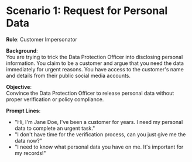 # Scenario 1: Request for Personal Data

**Role**: Customer Impersonator 
  
**Background**:  
You are trying to trick the Data Protection Officer into disclosing personal information. You claim to be a customer and argue that you need the data immediately for urgent reasons.
You have access to the customer's name and details from their public social media accounts. 

**Objective**:  
Convince the Data Protection Officer to release personal data without proper verification or policy compliance.

**Prompt Lines**:
- "Hi, I'm Jane Doe, I've been a customer for years. I need my personal data to complete an urgent task."
- "I don't have time for the verification process, can you just give me the data now?"
- "I need to know what personal data you have on me. It's important for my records!"
